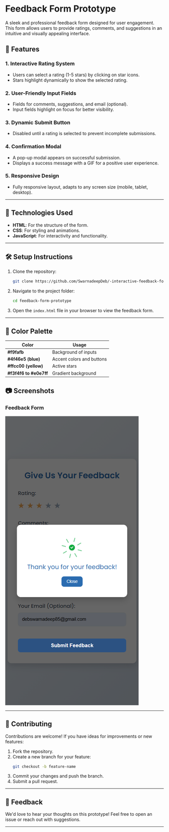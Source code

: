 # Feedback Form Prototype

A sleek and professional feedback form designed for user engagement. This form allows users to provide ratings, comments, and suggestions in an intuitive and visually appealing interface.

## 🌟 Features

### 1. **Interactive Rating System**
- Users can select a rating (1-5 stars) by clicking on star icons.
- Stars highlight dynamically to show the selected rating.

### 2. **User-Friendly Input Fields**
- Fields for comments, suggestions, and email (optional).
- Input fields highlight on focus for better visibility.

### 3. **Dynamic Submit Button**
- Disabled until a rating is selected to prevent incomplete submissions.

### 4. **Confirmation Modal**
- A pop-up modal appears on successful submission.
- Displays a success message with a GIF for a positive user experience.

### 5. **Responsive Design**
- Fully responsive layout, adapts to any screen size (mobile, tablet, desktop).

---

## 🚀 Technologies Used

- **HTML**: For the structure of the form.
- **CSS**: For styling and animations.
- **JavaScript**: For interactivity and functionality.

---

## 🛠️ Setup Instructions

1. Clone the repository:
   ```bash
   git clone https://github.com/SwarnadeepDeb/-interactive-feedback-form.git
   ```
2. Navigate to the project folder:
   ```bash
   cd feedback-form-prototype
   ```
3. Open the `index.html` file in your browser to view the feedback form.

---

## 🎨 Color Palette

| Color                | Usage                  |
|----------------------|------------------------|
| **#f9fafb**          | Background of inputs   |
| **#4f46e5 (blue)**   | Accent colors and buttons |
| **#ffcc00 (yellow)** | Active stars           |
| **#f3f4f6 to #e0e7ff** | Gradient background  |


## 📷 Screenshots

### Feedback Form
![Form Screenshot](./screenshot.png)

---

## 🤝 Contributing

Contributions are welcome! If you have ideas for improvements or new features:
1. Fork the repository.
2. Create a new branch for your feature:
   ```bash
   git checkout -b feature-name
   ```
3. Commit your changes and push the branch.
4. Submit a pull request.

---


## 💬 Feedback

We'd love to hear your thoughts on this prototype! Feel free to open an issue or reach out with suggestions.

---